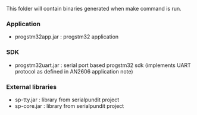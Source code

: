 This folder will contain binaries generated when make command is run.

### Application
- progstm32app.jar  : progstm32 application

### SDK
- progstm32uart.jar : serial port based progstm32 sdk (implements UART protocol as defined in AN2606 application note)

### External libraries
- sp-tty.jar        : library from serialpundit project
- sp-core.jar       : library from serialpundit project
